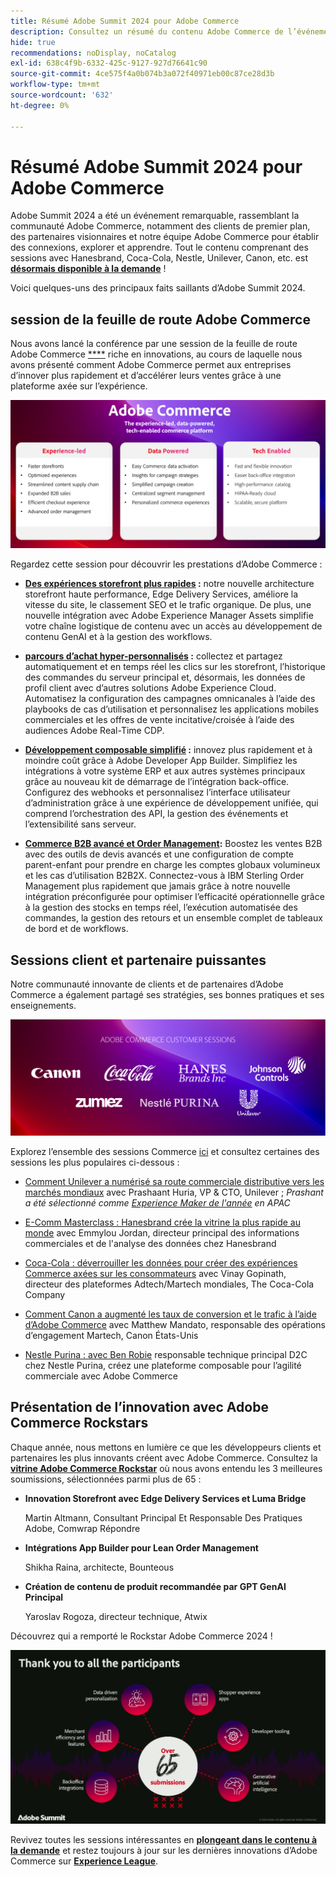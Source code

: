 ```yaml
---
title: Résumé Adobe Summit 2024 pour Adobe Commerce
description: Consultez un résumé du contenu Adobe Commerce de l’événement Adobe Summit 2024.
hide: true
recommendations: noDisplay, noCatalog
exl-id: 638c4f9b-6332-425c-9127-927d76641c90
source-git-commit: 4ce575f4a0b074b3a072f40971eb00c87ce28d3b
workflow-type: tm+mt
source-wordcount: '632'
ht-degree: 0%

---
```


# Résumé Adobe Summit 2024 pour Adobe Commerce

Adobe Summit 2024 a été un événement remarquable, rassemblant la communauté Adobe Commerce, notamment des clients de premier plan, des partenaires visionnaires et notre équipe Adobe Commerce pour établir des connexions, explorer et apprendre. Tout le contenu comprenant des sessions avec Hanesbrand, Coca-Cola, Nestle, Unilever, Canon, etc. est [**désormais disponible à la demande**](https://business.adobe.com/summit/2024/sessions.html?Track=Commerce) !

Voici quelques-uns des principaux faits saillants d’Adobe Summit 2024.

## session de la feuille de route Adobe Commerce

Nous avons lancé la conférence par une session de la feuille de route Adobe Commerce [****](https://business.adobe.com/summit/2024/sessions/adobe-commerce-2024-product-roadmap-review-s432.html) riche en innovations, au cours de laquelle nous avons présenté comment Adobe Commerce permet aux entreprises d’innover plus rapidement et d’accélérer leurs ventes grâce à une plateforme axée sur l’expérience.

![Capture d’écran d’un ordinateur](../../assets/events/image1.png)

Regardez cette session pour découvrir les prestations d’Adobe Commerce :

- **[Des expériences storefront plus rapides](https://experienceleague.adobe.com/developer/commerce/storefront/) :** notre nouvelle architecture storefront haute performance, Edge Delivery Services, améliore la vitesse du site, le classement SEO et le trafic organique. De plus, une nouvelle intégration avec Adobe Experience Manager Assets simplifie votre chaîne logistique de contenu avec un accès au développement de contenu GenAI et à la gestion des workflows.

- **[parcours d’achat hyper-personnalisés](https://experienceleague.adobe.com/en/docs/commerce-admin/customers/customers-menu/personalize-scale) :** collectez et partagez automatiquement et en temps réel les clics sur les storefront, l’historique des commandes du serveur principal et, désormais, les données de profil client avec d’autres solutions Adobe Experience Cloud. Automatisez la configuration des campagnes omnicanales à l’aide des playbooks de cas d’utilisation et personnalisez les applications mobiles commerciales et les offres de vente incitative/croisée à l’aide des audiences Adobe Real-Time CDP.

- **[Développement composable simplifié](https://developer.adobe.com/commerce/extensibility/app-development/learning-path/) :** innovez plus rapidement et à moindre coût grâce à Adobe Developer App Builder. Simplifiez les intégrations à votre système ERP et aux autres systèmes principaux grâce au nouveau kit de démarrage de l’intégration back-office. Configurez des webhooks et personnalisez l’interface utilisateur d’administration grâce à une expérience de développement unifiée, qui comprend l’orchestration des API, la gestion des événements et l’extensibilité sans serveur.

- **[Commerce B2B avancé et Order Management](https://experienceleague.adobe.com/en/docs/commerce-admin/b2b/introduction):** Boostez les ventes B2B avec des outils de devis avancés et une configuration de compte parent-enfant pour prendre en charge les comptes globaux volumineux et les cas d’utilisation B2B2X. Connectez-vous à IBM Sterling Order Management plus rapidement que jamais grâce à notre nouvelle intégration préconfigurée pour optimiser l’efficacité opérationnelle grâce à la gestion des stocks en temps réel, l’exécution automatisée des commandes, la gestion des retours et un ensemble complet de tableaux de bord et de workflows.

## Sessions client et partenaire puissantes

Notre communauté innovante de clients et de partenaires d’Adobe Commerce a également partagé ses stratégies, ses bonnes pratiques et ses enseignements.

![Groupe de logos sur fond violet](../../assets/events/image2.png)

Explorez l’ensemble des sessions Commerce [ici](https://business.adobe.com/summit/2024/sessions.html?Track=Commerce) et consultez certaines des sessions les plus populaires ci-dessous :

- [Comment Unilever a numérisé sa route commerciale distributive vers les marchés mondiaux](https://business.adobe.com/summit/2024/sessions/how-unilever-digitized-its-distributive-trade-rout-s430.html) avec Prashaant Huria, VP &amp; CTO, Unilever ; *Prashant a été sélectionné comme [Experience Maker de l&#39;année](https://www.adobeexperienceawards.com/stories2024) en APAC*

- [E-Comm Masterclass : Hanesbrand crée la vitrine la plus rapide au monde](https://business.adobe.com/summit/2024/sessions/ecomm-masterclass-hanesbrands-creates-the-worlds-f-s435.html) avec Emmylou Jordan, directeur principal des informations commerciales et de l&#39;analyse des données chez Hanesbrand

- [Coca-Cola : déverrouiller les données pour créer des expériences Commerce axées sur les consommateurs](https://business.adobe.com/summit/2024/sessions/cocacola-unlocking-data-to-create-consumercentric-s434.html) avec Vinay Gopinath, directeur des plateformes Adtech/Martech mondiales, The Coca-Cola Company

- [Comment Canon a augmenté les taux de conversion et le trafic à l’aide d’Adobe Commerce](https://business.adobe.com/summit/2024/sessions/how-canon-increased-conversion-rates-and-traffic-u-s438.html) avec Matthew Mandato, responsable des opérations d’engagement Martech, Canon États-Unis

- [Nestle Purina : avec Ben Robie](https://business.adobe.com/summit/2024/sessions/purina-takes-composable-commerce-approach-to-boost-s437.html) responsable technique principal D2C chez Nestle Purina, créez une plateforme composable pour l’agilité commerciale avec Adobe Commerce

## Présentation de l’innovation avec Adobe Commerce Rockstars

Chaque année, nous mettons en lumière ce que les développeurs clients et partenaires les plus innovants créent avec Adobe Commerce. Consultez la **[vitrine Adobe Commerce Rockstar](https://business.adobe.com/summit/2024/sessions/adobe-commerce-rockstar-showcase-s431.html)** où nous avons entendu les 3 meilleures soumissions, sélectionnées parmi plus de 65 :

- **Innovation Storefront avec Edge Delivery Services et Luma Bridge**

  Martin Altmann, Consultant Principal Et Responsable Des Pratiques Adobe, Comwrap Répondre

- **Intégrations App Builder pour Lean Order Management**

  Shikha Raina, architecte, Bounteous

- **Création de contenu de produit recommandée par GPT GenAI Principal**

  Yaroslav Rogoza, directeur technique, Atwix

Découvrez qui a remporté le Rockstar Adobe Commerce 2024 !

![Capture d’écran d’un arrière-plan noir avec du texte et des icônes blancs](../../assets/events/image3.png)

Revivez toutes les sessions intéressantes en **[plongeant dans le contenu à la demande](https://business.adobe.com/summit/2024/sessions.html?Track=Commerce)** et restez toujours à jour sur les dernières innovations d’Adobe Commerce sur [**Experience League**](https://experienceleague.adobe.com/en/docs/commerce-admin/start/about).
